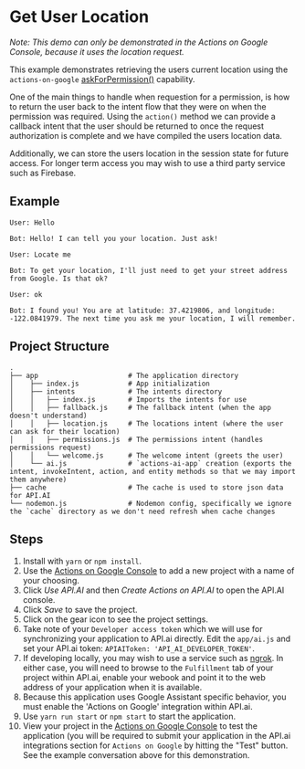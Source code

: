 # Get User Location

_Note: This demo can only be demonstrated in the Actions on Google Console, because it uses the location request._

This example demonstrates retrieving the users current location using the `actions-on-google` [askForPermission()](https://developers.google.com/actions/reference/nodejs/AssistantApp#askForPermission) capability.

One of the main things to handle when requestion for a permission, is how to return the user back to the intent flow that they were on when the permission was required. Using the `action()` method we can provide a callback intent that the user should be returned to once the request authorization is complete and we have compiled the users location data.

Additionally, we can store the users location in the session state for future access. For longer term access you may wish to use a third party service such as Firebase.

## Example

```
User: Hello

Bot: Hello! I can tell you your location. Just ask!

User: Locate me

Bot: To get your location, I'll just need to get your street address from Google. Is that ok?

User: ok

Bot: I found you! You are at latitude: 37.4219806, and longitude: -122.0841979. The next time you ask me your location, I will remember.
```

## Project Structure

```
.
├── app                      # The application directory
│    ├── index.js            # App initialization
│    ├── intents             # The intents directory
│    │   ├── index.js        # Imports the intents for use
│    │   ├── fallback.js     # The fallback intent (when the app doesn't understand)
│    │   ├── location.js     # The locations intent (where the user can ask for their location)
│    │   ├── permissions.js  # The permissions intent (handles permissions request)
│    │   └── welcome.js      # The welcome intent (greets the user)
│    └── ai.js               # `actions-ai-app` creation (exports the intent, invokeIntent, action, and entity methods so that we may import them anywhere)
├── cache                    # The cache is used to store json data for API.AI
└── nodemon.js               # Nodemon config, specifically we ignore the `cache` directory as we don't need refresh when cache changes
```

## Steps
1. Install with `yarn` or `npm install`.
1. Use the [Actions on Google Console](https://console.actions.google.com) to add a new project with a name of your choosing.
1. Click *Use API.AI* and then *Create Actions on API.AI* to open the API.AI console.
1. Click *Save* to save the project.
1. Click on the gear icon to see the project settings.
1. Take note of your `Developer access token` which we will use for synchronizing your application to API.ai directly. Edit the `app/ai.js` and set your API.ai token: `APIAIToken: 'API_AI_DEVELOPER_TOKEN'`.
1. If developing locally, you may wish to use a service such as [ngrok](https://ngrok.com/). In either case, you will need to browse to the `Fulfillment` tab of your project within API.ai, enable your webook and point it to the web address of your application when it is available.
1. Because this application uses Google Assistant specific behavior, you must enable the 'Actions on Google' integration within API.ai.
1. Use `yarn run start` or `npm start` to start the application.
1. View your project in the [Actions on Google Console](https://console.actions.google.com) to test the application (you will be required to submit your application in the API.ai integrations section for `Actions on Google` by hitting the "Test" button. See the example conversation above for this demonstration.
